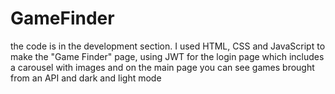 # GameFinder 
the code is in the development section. I used HTML, CSS and JavaScript to make the "Game Finder" page, using JWT for the login page which includes a carousel with images and on the main page you can see games brought from an API and dark and light mode

